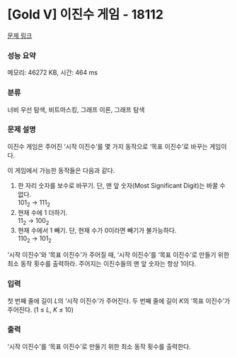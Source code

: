 # [Gold V] 이진수 게임 - 18112 

[문제 링크](https://www.acmicpc.net/problem/18112) 

### 성능 요약

메모리: 46272 KB, 시간: 464 ms

### 분류

너비 우선 탐색, 비트마스킹, 그래프 이론, 그래프 탐색

### 문제 설명

<p>이진수 게임은 주어진 ‘시작 이진수’를 몇 가지 동작으로 ‘목표 이진수’로 바꾸는 게임이다.</p>

<p>이 게임에서 가능한 동작들은 다음과 같다.</p>

<ol>
	<li>한 자리 숫자를 보수로 바꾸기. 단, 맨 앞 숫자(Most Significant Digit)는 바꿀 수 없다.<br>
	101<sub>2</sub> → 111<sub>2</sub></li>
	<li>현재 수에 1 더하기.<br>
	11<sub>2</sub> → 100<sub>2</sub></li>
	<li>현재 수에서 1 빼기. 단, 현재 수가 0이라면 빼기가 불가능하다.<br>
	110<sub>2</sub> → 101<sub>2</sub></li>
</ol>

<p>‘시작 이진수’와 ‘목표 이진수’가 주어질 때, ‘시작 이진수’를 ‘목표 이진수’로 만들기 위한 최소 동작 횟수를 출력하라. 주어지는 이진수들의 맨 앞 숫자는 항상 1이다.</p>

### 입력 

 <p>첫 번째 줄에 길이 <em>L</em>의 ‘시작 이진수’가 주어진다. 두 번째 줄에 길이 <em>K</em>의 ‘목표 이진수’가 주어진다. (1 ≤ <em>L</em>, <em>K ≤ </em>10)</p>

### 출력 

 <p>‘시작 이진수’를 ‘목표 이진수’로 만들기 위한 최소 동작 횟수를 출력한다.</p>

